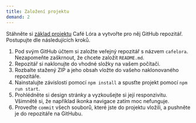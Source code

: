 ```yaml
---
title: Založení projektu
demand: 2
---
```


Stáhněte si [základ projektu](https://github.com/Czechitas-podklady-WEB/cafelora-zadani/archive/main.zip) Café Lóra a vytvořte pro něj GitHub repozitář. Postupujte dle následujících kroků.

1. Pod svým GitHub účtem si založte veřejný repozitář s názvem `cafelora`. Nezapomeňte zaškrnout, že chcete založit `README.md`.
1. Repozitář si naklonujte do vhodné složky na vašem počítači.
1. Rozbalte stažený ZIP a jeho obsah vložte do vašeho naklonovaného repozitáře.
1. Nainstalujte závislosti pomocí `npm install` a spusťte projekt pomocí `npm run start`.
1. Prohlédněte si design stránky a vyzkoušejte si její responzivitu. Všimnětě si, že například ikonka navigace zatím moc nefunguje.
1. Proveďte `commit` všech souborů, které jste do projektu vložili, a pushněte je do repozitáře na GitHubu.
